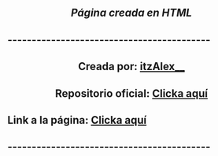 <h2><center><strong><em>Página creada en HTML</strong></em></h2>
<h2><strong>------------------------------------------</strong></h2>
<h2 style="text-align: center;"><strong>Creada por: <a href="https://github.com/itzAlex/">itzAlex__</a></strong></h2>
<h2 style="text-align: center;"><strong>Repositorio oficial: <a href="https://github.com/itzAlex/itzalex.github.io">Clicka aquí</a></strong></h2>
<h2><strong>Link a la página: <a href="https://itzalex.github.io/">Clicka aquí</a></strong></h2>
<h2><strong>------------------------------------------</strong></h2>
